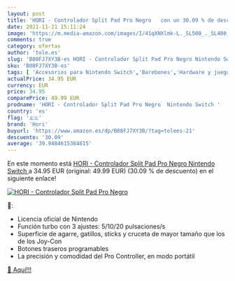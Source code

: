 ```yaml
---
layout: post
title: 'HORI - Controlador Split Pad Pro Negro   con un 30.09 % de descuento'
date: 2021-11-21 15:11:24
image: 'https://m.media-amazon.com/images/I/41qXNXlmk-L._SL500_._SL400_.jpg'
comments: true
category: ofertas
author: 'tole.es'
slug: 'B08FJ7XY3B-es HORI - Controlador Split Pad Pro Negro Nintendo Switch'
sku: 'B08FJ7XY3B-es'
tags: [ 'Accesorios para Nintendo Switch','Barebones','Hardware y juegos para Nintendo Switch','Informática','Mandos para Nintendo Switch','Videojuegos','hori','nintendo', ]
actualPrice: 34.95 EUR
currency: EUR
price: 34.95
comparePrice: 49.99 EUR
prodname: 'HORI - Controlador Split Pad Pro Negro  Nintendo Switch '
country: 'es'
flag: '🇪🇸'
brand: 'Hori'
buyurl: 'https://www.amazon.es/dp/B08FJ7XY3B/?tag=tolees-21'
descuento: '30.09'
average: '39.9484615384615'
---
```


En este momento está [HORI - Controlador Split Pad Pro Negro  Nintendo Switch ](https://www.amazon.es/dp/B08FJ7XY3B/?tag=tolees-21) a 34.95 EUR (original: 49.99 EUR) (30.09 %  de descuento) en el siguiente enlace!

[![HORI - Controlador Split Pad Pro Negro  ](https://m.media-amazon.com/images/I/41qXNXlmk-L._SL500_._SL400_.jpg)](https://www.amazon.es/dp/B08FJ7XY3B/?tag=tolees-21)

🔎:

- Licencia oficial de Nintendo
- Función turbo con 3 ajustes: 5/10/20 pulsaciones/s
- Superficie de agarre, gatillos, sticks y cruceta de mayor tamaño que los de los Joy-Con
- Botones traseros programables
- La precisión y comodidad del Pro Controller, en modo portátil

[🛒 Aquí!!!](https://www.amazon.es/dp/B08FJ7XY3B/?tag=tolees-21)
